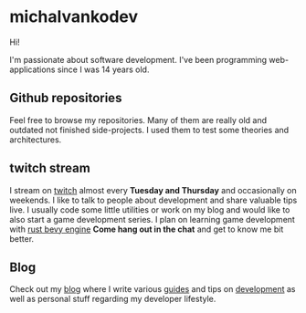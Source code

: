 # michalvankodev

Hi!

I'm passionate about software development. I've been programming web-applications since I was 14 years old.

## Github repositories

Feel free to browse my repositories. Many of them are really old and outdated not finished side-projects. I used them to test some theories and architectures.

## twitch stream

I stream on [twitch](https://www.twitch.tv/michalvankodev) almost every **Tuesday and Thursday** and occasionally on weekends. I like to talk to people about development and share valuable tips live.
I usually code some little utilities or work on my blog and would like to also start a game development series.
I plan on learning game development with [rust bevy engine](https://bevyengine.org)
**Come hang out in the chat** and get to know me bit better.

## Blog

Check out my [blog](https://michalvanko.dev) where I write various [guides](https://michalvanko.dev/blog/tags/Guide) and tips on [development](https://michalvanko.dev/blog/tags/Development) as well as personal stuff regarding my developer lifestyle.

<!--
**michalvankodev/michalvankodev** is a ✨ _special_ ✨ repository because its `README.md` (this file) appears on your GitHub profile.

Here are some ideas to get you started:

- 🔭 I’m currently working on ...
- 🌱 I’m currently learning ...
- 👯 I’m looking to collaborate on ...
- 🤔 I’m looking for help with ...
- 💬 Ask me about ...
- 📫 How to reach me: ...
- 😄 Pronouns: ...
- ⚡ Fun fact: ...
-->
